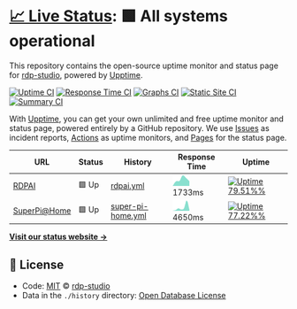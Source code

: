 # [📈 Live Status](https://rdp-studio.github.io/upptime): <!--live status--> **🟩 All systems operational**

This repository contains the open-source uptime monitor and status page for [rdp-studio](https://rdp-studio.github.io/upptime), powered by [Upptime](https://github.com/upptime/upptime).

[![Uptime CI](https://github.com/koj-co/upptime/workflows/Uptime%20CI/badge.svg)](https://github.com/koj-co/upptime/actions?query=workflow%3A%22Uptime+CI%22)
[![Response Time CI](https://github.com/koj-co/upptime/workflows/Response%20Time%20CI/badge.svg)](https://github.com/koj-co/upptime/actions?query=workflow%3A%22Response+Time+CI%22)
[![Graphs CI](https://github.com/koj-co/upptime/workflows/Graphs%20CI/badge.svg)](https://github.com/koj-co/upptime/actions?query=workflow%3A%22Graphs+CI%22)
[![Static Site CI](https://github.com/koj-co/upptime/workflows/Static%20Site%20CI/badge.svg)](https://github.com/koj-co/upptime/actions?query=workflow%3A%22Static+Site+CI%22)
[![Summary CI](https://github.com/koj-co/upptime/workflows/Summary%20CI/badge.svg)](https://github.com/koj-co/upptime/actions?query=workflow%3A%22Summary+CI%22)

With [Upptime](https://upptime.js.org), you can get your own unlimited and free uptime monitor and status page, powered entirely by a GitHub repository. We use [Issues](https://github.com/rdp-studio/upptime/issues) as incident reports, [Actions](https://github.com/rdp-studio/upptime/actions) as uptime monitors, and [Pages](https://rdp-studio.github.io/upptime) for the status page.

<!--start: status pages-->
<!-- This summary is generated by Upptime (https://github.com/upptime/upptime) -->
<!-- Do not edit this manually, your changes will be overwritten -->

| URL                                          | Status | History                                                                                             | Response Time                                                                       | Uptime                                                                                                                                                                                                                           |
| -------------------------------------------- | ------ | --------------------------------------------------------------------------------------------------- | ----------------------------------------------------------------------------------- | -------------------------------------------------------------------------------------------------------------------------------------------------------------------------------------------------------------------------------- |
| [RDPAI](https://rdpai.utools.club)           | 🟩 Up  | [rdpai.yml](https://github.com/rdp-studio/upptime/commits/master/history/rdpai.yml)                 | <img alt="Response time graph" src="./graphs/rdpai.png" height="20"> 1733ms         | [![Uptime 79.51%%](https://img.shields.io/endpoint?url=https%3A%2F%2Fraw.githubusercontent.com%2Frdp-studio%2Fupptime%2Fmaster%2Fapi%2Frdpai%2Fuptime.json)](https://rdp-studio.github.io/upptime/history/rdpai)                 |
| [SuperPi@Home](https://piathome.utools.club) | 🟩 Up  | [super-pi-home.yml](https://github.com/rdp-studio/upptime/commits/master/history/super-pi-home.yml) | <img alt="Response time graph" src="./graphs/super-pi-home.png" height="20"> 4650ms | [![Uptime 77.22%%](https://img.shields.io/endpoint?url=https%3A%2F%2Fraw.githubusercontent.com%2Frdp-studio%2Fupptime%2Fmaster%2Fapi%2Fsuper-pi-home%2Fuptime.json)](https://rdp-studio.github.io/upptime/history/super-pi-home) |

<!--end: status pages-->

[**Visit our status website →**](https://rdp-studio.github.io/upptime)

## 📄 License

- Code: [MIT](./LICENSE) © [rdp-studio](https://rdp-studio.github.io/upptime)
- Data in the `./history` directory: [Open Database License](https://opendatacommons.org/licenses/odbl/1-0/)
